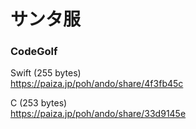 サンタ服
========

### CodeGolf
  
  
Swift (255 bytes)    
https://paiza.jp/poh/ando/share/4f3fb45c  
  
  
C (253 bytes)  
https://paiza.jp/poh/ando/share/33d9145e  
